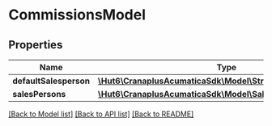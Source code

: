 # CommissionsModel

## Properties
Name | Type | Description | Notes
------------ | ------------- | ------------- | -------------
**defaultSalesperson** | [**\Hut6\CranaplusAcumaticaSdk\Model\StringValueModel**](StringValueModel.md) |  | [optional] 
**salesPersons** | [**\Hut6\CranaplusAcumaticaSdk\Model\SalesPersonDetailModel[]**](SalesPersonDetailModel.md) |  | [optional] 

[[Back to Model list]](../README.md#documentation-for-models) [[Back to API list]](../README.md#documentation-for-api-endpoints) [[Back to README]](../README.md)


